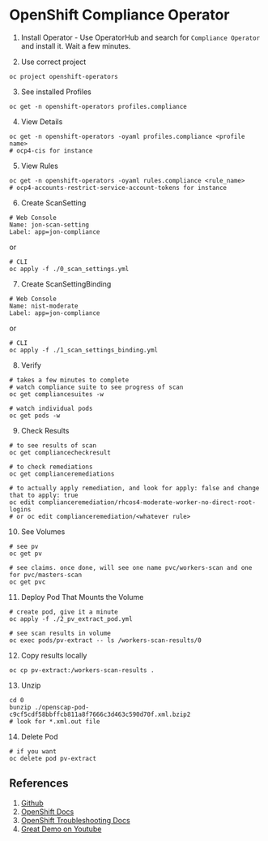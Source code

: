 # OpenShift Compliance Operator

1. Install Operator - Use OperatorHub and search for `Compliance Operator` and install it.  Wait a few minutes.

2. Use correct project

```
oc project openshift-operators
```

3. See installed Profiles

```
oc get -n openshift-operators profiles.compliance
```

4. View Details

```
oc get -n openshift-operators -oyaml profiles.compliance <profile name>
# ocp4-cis for instance
```

5. View Rules
```
oc get -n openshift-operators -oyaml rules.compliance <rule_name>
# ocp4-accounts-restrict-service-account-tokens for instance
```

6.  Create ScanSetting

```
# Web Console
Name: jon-scan-setting
Label: app=jon-compliance
```

or

```
# CLI
oc apply -f ./0_scan_settings.yml
```

7.  Create ScanSettingBinding

```
# Web Console
Name: nist-moderate
Label: app=jon-compliance
```

or

```
# CLI
oc apply -f ./1_scan_settings_binding.yml
```

8.  Verify

```
# takes a few minutes to complete
# watch compliance suite to see progress of scan
oc get compliancesuites -w

# watch individual pods
oc get pods -w
```

9.  Check Results

```
# to see results of scan
oc get compliancecheckresult

# to check remediations
oc get complianceremediations

# to actually apply remediation, and look for apply: false and change that to apply: true
oc edit complianceremediation/rhcos4-moderate-worker-no-direct-root-logins
# or oc edit complianceremediation/<whatever rule>
```

10.  See Volumes

```
# see pv
oc get pv

# see claims. once done, will see one name pvc/workers-scan and one for pvc/masters-scan
oc get pvc
```

11. Deploy Pod That Mounts the Volume

```
# create pod, give it a minute
oc apply -f ./2_pv_extract_pod.yml

# see scan results in volume
oc exec pods/pv-extract -- ls /workers-scan-results/0
```

12. Copy results locally

```
oc cp pv-extract:/workers-scan-results .
```

13. Unzip

```
cd 0
bunzip ./openscap-pod-c9cf5cdf58bbffcb811a8f7666c3d463c590d70f.xml.bzip2
# look for *.xml.out file
```

14. Delete Pod

```
# if you want
oc delete pod pv-extract
```



## References
1.  [Github](https://github.com/openshift/compliance-operator)
2.  [OpenShift Docs](https://docs.openshift.com/container-platform/4.6/security/compliance_operator/compliance-operator-understanding.html)
3.  [OpenShift Troubleshooting Docs](https://docs.openshift.com/container-platform/4.6/security/compliance_operator/compliance-operator-troubleshooting.html)
4.  [Great Demo on Youtube](https://www.youtube.com/watch?v=phillosgRyo)
